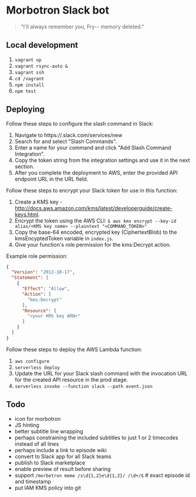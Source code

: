 # Morbotron Slack bot

> "I'll always remember you, Fry-- memory deleted."

## Local development

1. `vagrant up`
1. `vagrant rsync-auto &`
1. `vagrant ssh`
1. `cd /vagrant`
1. `npm install`
1. `npm test`

## Deploying

Follow these steps to configure the slash command in Slack:

1. Navigate to https://<your-team-domain>.slack.com/services/new
1. Search for and select "Slash Commands".
1. Enter a name for your command and click "Add Slash Command Integration".
1. Copy the token string from the integration settings and use it in the next section.
1. After you complete the deployment to AWS, enter the provided API endpoint URL in the URL field.

Follow these steps to encrypt your Slack token for use in this function:

1. Create a KMS key - http://docs.aws.amazon.com/kms/latest/developerguide/create-keys.html.
1. Encrypt the token using the AWS CLI: `$ aws kms encrypt --key-id alias/<KMS key name> --plaintext "<COMMAND_TOKEN>"`
1. Copy the base-64 encoded, encrypted key (CiphertextBlob) to the kmsEncyptedToken variable in `index.js`.
1. Give your function's role permission for the kms:Decrypt action.

Example role permission:
```json
{
  "Version": "2012-10-17",
  "Statement": [
    {
      "Effect": "Allow",
      "Action": [
        "kms:Decrypt"
      ],
      "Resource": [
        "<your KMS key ARN>"
      ]
    }
  ]
}
```

Follow these steps to deploy the AWS Lambda function:

1. `aws configure`
1. `serverless deploy`
1. Update the URL for your Slack slash command with the invocation URL for the created API resource in the prod stage.
1. `serverless invoke --function slack --path event.json`

## Todo

* icon for morbotron
* JS hinting
* better subtitle line wrapping
* perhaps constraining the included subtitles to just 1 or 2 timecodes instead of all lines
* perhaps include a link to episode wiki
* convert to Slack app for all Slack teams
* publish to Slack marketplace
* enable preview of result before sharing
* support `/morbotron meme /s\d{1,2}e\d{1,2}/ /\d+/$` # exact episode id and timestamp
* put IAM KMS policy into git
